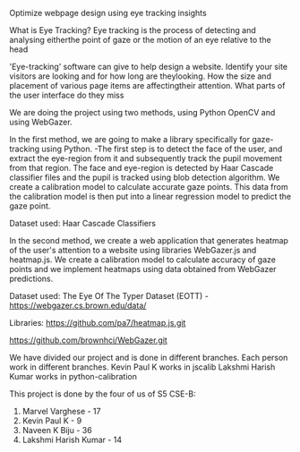 Optimize webpage design using eye tracking insights


What is Eye Tracking?
Eye tracking is the process of detecting and analysing eitherthe point of gaze or the motion of an eye relative to the head




'Eye-tracking’ software can give to help design a website.
Identify your site visitors are looking and for how long are theylooking. 
How the size and placement of various page items are affectingtheir attention.
What parts of the user interface do they miss



We are doing the project using two methods, using Python OpenCV and using WebGazer. 

In the first method, we are going to make a library specifically for gaze-tracking using Python.
-The first step is to detect the face of the user, and extract the eye-region from it and subsequently track the pupil movement from that region. The face and eye-region is detected by Haar Cascade classifier files and the pupil is tracked using blob detection algorithm. We create a calibration model to calculate accurate gaze points. This data from the calibration model is then put into a linear regression model to predict the gaze point.

Dataset used:
Haar Cascade Classifiers

In the second method, we create a web application that generates heatmap of the user's attention to a website using libraries WebGazer.js and heatmap.js. We create a calibration model to calculate accuracy of gaze points and we implement heatmaps using data obtained from WebGazer predictions.

Dataset used: 
The Eye Of The Typer Dataset (EOTT) - https://webgazer.cs.brown.edu/data/

Libraries:
https://github.com/pa7/heatmap.js.git

https://github.com/brownhci/WebGazer.git

We have divided our project and is done in different branches. Each person work in different branches.
Kevin Paul K works in jscalib
Lakshmi Harish Kumar works in python-calibration


This project is done by the four of us of S5 CSE-B:
1. Marvel Varghese - 17
2. Kevin Paul K - 9
3. Naveen K Biju - 36
4. Lakshmi Harish Kumar - 14

